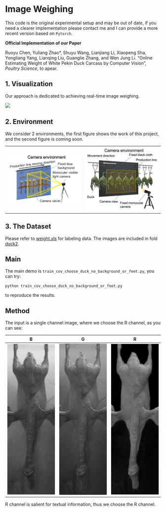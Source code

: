 # Image Weighing

This code is the original experimental setup and may be out of date, if you need a clearer implementation please contact me and I can provide a more recent version based on `Pytorch`.

**Official Implementation of our Paper**

Ruoyu Chen, Yuliang Zhao*, Shuyu Wang, Lianjiang Li, Xiaopeng Sha, Yongliang Yang, Lianqing Liu, Guanglie Zhang, and Wen Jung Li. “Online Estimating Weight of White Pekin Duck Carcass by Computer Vision”, *Poultry Science*, to apear.

## 1. Visualization

Our approach is dedicated to achieving real-time image weighing.

![](./images/duck.gif)

## 2. Environment

We consider 2 environments, the first figure shows the work of this project, and the second figure is coming soon.

<table border-left=none border-right=none><tr>
<td width=50%><img src=images/data1.png border=none></td>
<td width=50%><img src=images/data2.png border=none></td>
</tr></table>

## 3. The Dataset

Please refer to [weight.xls](weight.xls) for labeling data. The images are included in fold [duck2](./duck2).

## Main 

The main demo is `train_cov_choose_duck_no_background_or_feet.py`, you can try:

```
python train_cov_choose_duck_no_background_or_feet.py
```

to reproduce the results.

## Method

The input is a single channel image, where we choose the R channel, as you can see:

|B|G|R|
|-|-|-|
|![](./result_b.jpg)|![](./result_g.jpg)|![](./result_r.jpg)|

R channel is salient for textual information, thus we choose the R channel.
